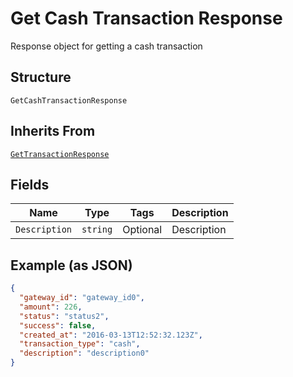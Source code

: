 
# Get Cash Transaction Response

Response object for getting a cash transaction

## Structure

`GetCashTransactionResponse`

## Inherits From

[`GetTransactionResponse`](../../doc/models/get-transaction-response.md)

## Fields

| Name | Type | Tags | Description |
|  --- | --- | --- | --- |
| `Description` | `string` | Optional | Description |

## Example (as JSON)

```json
{
  "gateway_id": "gateway_id0",
  "amount": 226,
  "status": "status2",
  "success": false,
  "created_at": "2016-03-13T12:52:32.123Z",
  "transaction_type": "cash",
  "description": "description0"
}
```

